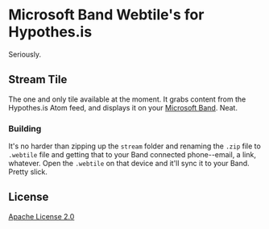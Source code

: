 # Microsoft Band Webtile's for Hypothes.is

Seriously.

## Stream Tile

The one and only tile available at the moment. It grabs content
from the Hypothes.is Atom feed, and displays it on your
[Microsoft Band](http://microsoftband.com/). Neat.

### Building

It's no harder than zipping up the `stream` folder and renaming
the `.zip` file to `.webtile` file and getting that to your Band
connected phone--email, a link, whatever. Open the `.webtile` on
that device and it'll sync it to your Band. Pretty slick.

## License

[Apache License 2.0](http://choosealicense.com/licenses/apache-2.0/)
